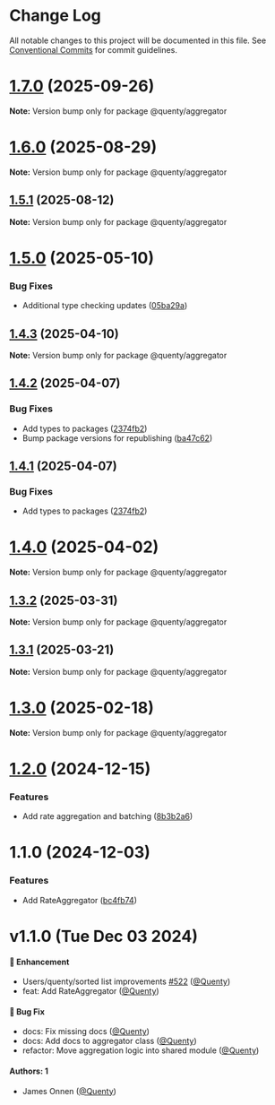 # Change Log

All notable changes to this project will be documented in this file.
See [Conventional Commits](https://conventionalcommits.org) for commit guidelines.

# [1.7.0](https://github.com/Quenty/NevermoreEngine/compare/@quenty/aggregator@1.6.0...@quenty/aggregator@1.7.0) (2025-09-26)

**Note:** Version bump only for package @quenty/aggregator





# [1.6.0](https://github.com/Quenty/NevermoreEngine/compare/@quenty/aggregator@1.5.1...@quenty/aggregator@1.6.0) (2025-08-29)

**Note:** Version bump only for package @quenty/aggregator





## [1.5.1](https://github.com/Quenty/NevermoreEngine/compare/@quenty/aggregator@1.5.0...@quenty/aggregator@1.5.1) (2025-08-12)

**Note:** Version bump only for package @quenty/aggregator





# [1.5.0](https://github.com/Quenty/NevermoreEngine/compare/@quenty/aggregator@1.4.3...@quenty/aggregator@1.5.0) (2025-05-10)


### Bug Fixes

* Additional type checking updates ([05ba29a](https://github.com/Quenty/NevermoreEngine/commit/05ba29a03efc9f3feed74b34f1d9dfb237496214))





## [1.4.3](https://github.com/Quenty/NevermoreEngine/compare/@quenty/aggregator@1.4.2...@quenty/aggregator@1.4.3) (2025-04-10)

**Note:** Version bump only for package @quenty/aggregator





## [1.4.2](https://github.com/Quenty/NevermoreEngine/compare/@quenty/aggregator@1.4.0...@quenty/aggregator@1.4.2) (2025-04-07)


### Bug Fixes

* Add types to packages ([2374fb2](https://github.com/Quenty/NevermoreEngine/commit/2374fb2b043cfbe0e9b507b3316eec46a4e353a0))
* Bump package versions for republishing ([ba47c62](https://github.com/Quenty/NevermoreEngine/commit/ba47c62e32170bf74377b0c658c60b84306dc294))





## [1.4.1](https://github.com/Quenty/NevermoreEngine/compare/@quenty/aggregator@1.4.0...@quenty/aggregator@1.4.1) (2025-04-07)


### Bug Fixes

* Add types to packages ([2374fb2](https://github.com/Quenty/NevermoreEngine/commit/2374fb2b043cfbe0e9b507b3316eec46a4e353a0))





# [1.4.0](https://github.com/Quenty/NevermoreEngine/compare/@quenty/aggregator@1.3.2...@quenty/aggregator@1.4.0) (2025-04-02)

**Note:** Version bump only for package @quenty/aggregator





## [1.3.2](https://github.com/Quenty/NevermoreEngine/compare/@quenty/aggregator@1.3.1...@quenty/aggregator@1.3.2) (2025-03-31)

**Note:** Version bump only for package @quenty/aggregator





## [1.3.1](https://github.com/Quenty/NevermoreEngine/compare/@quenty/aggregator@1.3.0...@quenty/aggregator@1.3.1) (2025-03-21)

**Note:** Version bump only for package @quenty/aggregator





# [1.3.0](https://github.com/Quenty/NevermoreEngine/compare/@quenty/aggregator@1.2.0...@quenty/aggregator@1.3.0) (2025-02-18)

**Note:** Version bump only for package @quenty/aggregator





# [1.2.0](https://github.com/Quenty/NevermoreEngine/compare/@quenty/aggregator@1.1.0...@quenty/aggregator@1.2.0) (2024-12-15)


### Features

* Add rate aggregation and batching ([8b3b2a6](https://github.com/Quenty/NevermoreEngine/commit/8b3b2a62d5f272980a404b72e2c0d36eae04dfec))





# 1.1.0 (2024-12-03)


### Features

* Add RateAggregator ([bc4fb74](https://github.com/Quenty/NevermoreEngine/commit/bc4fb74a9901882843ea4a4a63531b47bf7e6c35))





# v1.1.0 (Tue Dec 03 2024)

#### 🚀 Enhancement

- Users/quenty/sorted list improvements [#522](https://github.com/Quenty/NevermoreEngine/pull/522) ([@Quenty](https://github.com/Quenty))
- feat: Add RateAggregator ([@Quenty](https://github.com/Quenty))

#### 🐛 Bug Fix

- docs: Fix missing docs ([@Quenty](https://github.com/Quenty))
- docs: Add docs to aggregator class ([@Quenty](https://github.com/Quenty))
- refactor: Move aggregation logic into shared module ([@Quenty](https://github.com/Quenty))

#### Authors: 1

- James Onnen ([@Quenty](https://github.com/Quenty))
